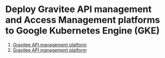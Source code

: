# Deploy Gravitee API management and Access Management platforms to Google Kubernetes Engine (GKE)

1. [Gravitee API management platform](gravitee-apim.md)
2. [Gravitee API management platform](gravitee-apim.md)
